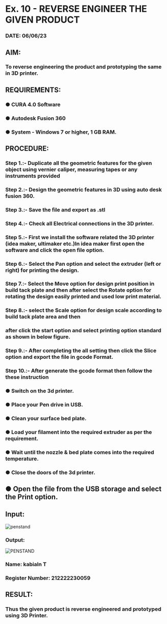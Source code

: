 # Ex. 10 - REVERSE ENGINEER THE GIVEN PRODUCT

### DATE: 06/06/23

## AIM: 
### To reverse engineering the product and prototyping the same in 3D printer.

## REQUIREMENTS:
### ●	CURA 4.0 Software
### ●	 Autodesk Fusion 360
### ●	 System - Windows 7 or higher, 1 GB RAM.

## PROCEDURE:
### Step 1.:- Duplicate all the geometric features for the given object using vernier caliper, measuring tapes or any instruments provided
### Step 2.:- Design the geometric features in 3D using auto desk fusion 360.
### Step 3.:- Save the file and export as .stl
### Step 4.:- Check all Electrical connections in the 3D printer.
### Step 5.:- First we install the software related the 3D printer (idea maker, ultimaker etc.)In idea maker first open the software and click the open file option.
### Step 6.:- Select the Pan option and select the extruder (left or right) for printing the design.
### Step 7.:- Select the Move option for design print position in build tack plate and then after select the Rotate option for rotating the design easily printed and used low print material.
### Step 8.:- select the Scale option for design scale according to build tack plate area and then
### after click the start option and select printing option standard as shown in below figure.
### Step 9.:- After completing the all setting then click the Slice option and export the file in gcode Format.
### Step 10.:- After generate the gcode format then follow the these instruction 
  ###   ●	Switch on the 3d printer.
  ###   ●	Place your Pen drive in USB.
  ###   ●	Clean your surface bed plate.
  ###   ●	Load your filament into the required extruder as per the requirement.
  ###   ●	Wait until the nozzle & bed plate comes into the required temperature.
  ###   ●	Close the doors of the 3d printer.
   ##   ●	Open the file from the USB storage and select the Print option.

## Input:
![penstand](https://github.com/abinayasangeetha/Ex.-10---REVERSE-ENGINEER-THE-GIVEN-PRODUCT/assets/119393675/9a27084e-41c1-496a-ac5d-eeed7c4e3969)


### Output:
![PENSTAND](https://github.com/abinayasangeetha/Ex.-10---REVERSE-ENGINEER-THE-GIVEN-PRODUCT/assets/119393675/8071a6ef-a7e6-4bce-9fd5-5f24e7c5ec80)



### Name: kabialn T
### Register Number: 212222230059

## RESULT:
###   Thus the given product is reverse engineered and prototyped using 3D Printer.

